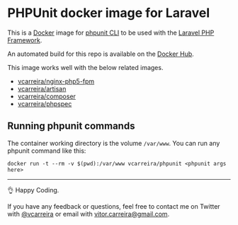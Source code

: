 # PHPUnit docker image for Laravel

This is a [Docker](http://www.docker.com) image for [phpunit CLI](https://phpunit.de/) to be used with the [Laravel PHP Framework](http://laravel.com/).

An automated build for this repo is available on the [Docker Hub](https://registry.hub.docker.com/u/vcarreira/phpunit/).

This image works well with the below related images.

  - [vcarreira/nginx-php5-fpm](https://registry.hub.docker.com/u/vcarreira/nginx-php5-fpm)
  - [vcarreira/artisan](https://registry.hub.docker.com/u/vcarreira/artisan)
  - [vcarreira/composer](https://registry.hub.docker.com/u/vcarreira/composer)
  - [vcarreira/phpspec](https://registry.hub.docker.com/u/vcarreira/phpspec)

## Running phpunit commands
The container working directory is the volume ```/var/www```. You can run any phpunit command like this:

```
docker run -t --rm -v $(pwd):/var/www vcarreira/phpunit <phpunit args here>
```

---

:ok_hand: Happy Coding.

If you have any feedback or questions, feel free to contact me on Twitter with [@vcarreira](https://twitter.com/vcarreira) or email with [vitor.carreira@gmail.com](mailto:vitor.carreira@gmail.com).
